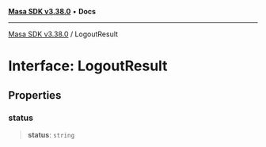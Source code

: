 [**Masa SDK v3.38.0**](../README.md) • **Docs**

***

[Masa SDK v3.38.0](../globals.md) / LogoutResult

# Interface: LogoutResult

## Properties

### status

> **status**: `string`
